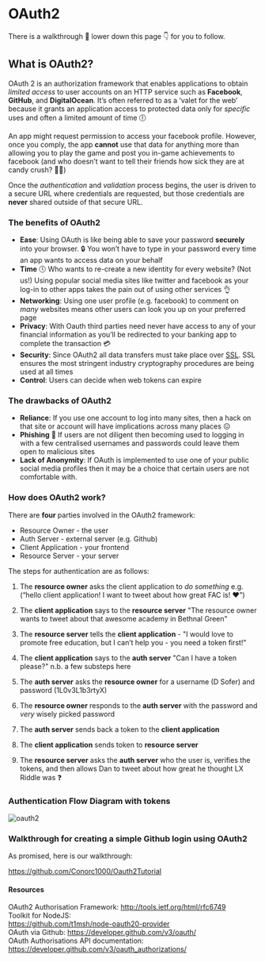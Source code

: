 # OAuth2

There is a walkthrough :walking: lower down this page :point_down: for you to follow.

## What is OAuth2?

OAuth 2 is an authorization framework that enables applications to obtain *limited access* to user accounts on an HTTP service such as **Facebook**, **GitHub**, and **DigitalOcean**. It’s often referred to as a ‘valet for the web’ because it grants an application access to protected data only for *specific* uses and often a limited amount of time :clock6:

An app might request permission to access your facebook profile. However, once you comply, the app **cannot** use that data for anything more than allowing you to play the game and post you in-game achievements to facebook (and  who doesn’t want to tell their friends how sick they are at candy crush? :candy::candy:)

Once the *authentication* and *validation* process begins, the user is driven to a secure URL where credentials are requested, but those credentials are **never** shared outside of that secure URL.

### The benefits of OAuth2

* **Ease**: Using OAuth is like being able to save your password **securely** into your browser. :lock: You won’t have to type in your password every time an app wants to access data on your behalf
* **Time** :clock5: Who wants to re-create a new identity for every website? (Not us!) Using popular social media sites like twitter and facebook as your log-in to other apps takes the pain out of using other services :ok_hand:
* **Networking**: Using one user profile (e.g. facebook) to comment on *many* websites means other users can look you up on your preferred page
* **Privacy**: With Oauth third parties need never have access to any of your financial information as you’ll be redirected to your banking app to complete the transaction :credit_card:
* **Security**: Since OAuth2 all data transfers must take place over [SSL](https://www.instantssl.com/ssl.html).  SSL ensures the most stringent industry cryptography procedures are being used at all times
* **Control**: Users can decide when web tokens can expire

### The drawbacks of OAuth2

* **Reliance**: If you use one account to log into many sites, then a hack on that site or account will have implications across many places :confounded:
* **Phishing** :fishing_pole_and_fish: If users are not diligent then becoming used to logging in with a few centralised usernames and passwords could leave them open to malicious sites
* **Lack of Anonymity**: If OAuth is implemented to use one of your public social media profiles then it may be a choice that certain users are not comfortable with.

### How does OAuth2 work?

There are **four** parties involved in the OAuth2 framework:

* Resource Owner - the user   
* Auth Server - external server (e.g. Github)  
* Client Application - your frontend  
* Resource Server - your server  

The steps for authentication are as follows:

1) The **resource owner** asks the client application to *do something* e.g. (“hello client application! I want to tweet about how great FAC is! :heart:”)  

2) The **client application** says to the **resource server** "The resource owner wants to tweet about that awesome academy in Bethnal Green"  

3) The **resource server** tells the **client application** - "I would love to promote free education, but I can’t help you - you need a token first!"  

4) The **client application** says to the **auth server** "Can I have a token please?" n.b. a few substeps here  

5) The **auth server** asks the **resource owner** for a username (D Sofer) and password (1L0v3L1b3rtyX)  

6) The **resource owner** responds to the **auth server** with the password and *very* wisely picked password  

7) The **auth server** sends back a token to the **client application**  

8) The **client application** sends token to **resource server**  

9) The **resource server** asks the **auth server** who the user is, verifies the tokens, and then allows Dan to tweet about how great he thought LX Riddle was :question:  

### Authentication Flow Diagram with tokens

![oauth2](https://files.gitter.im/hdrdavies/dtpx/rsz_oauth2.png)

### Walkthrough for creating a simple Github login using OAuth2

As promised, here is our walkthrough:

https://github.com/Conorc1000/Oauth2Tutorial

#### Resources

OAuth2 Authorisation Framework:
http://tools.ietf.org/html/rfc6749  
Toolkit for NodeJS:  
https://github.com/t1msh/node-oauth20-provider  
OAuth via Github:
https://developer.github.com/v3/oauth/  
OAuth Authorisations API documentation: https://developer.github.com/v3/oauth_authorizations/  
